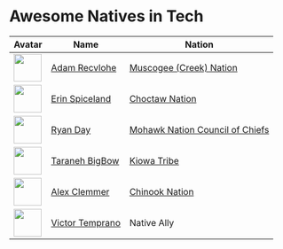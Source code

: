 # Awesome Natives in Tech

| Avatar                                                                                 | Name                                             | Nation                                                          |
| -------------------------------------------------------------------------------------- | ------------------------------------------------ | --------------------------------------------------------------- |
| <img src="https://avatars3.githubusercontent.com/u/9747933?v=4" width=50 height=50 />  | [Adam Recvlohe](https://github.com/arecvlohe)    | [Muscogee (Creek) Nation](https://www.mcn-nsn.gov/)             |
| <img src="https://avatars3.githubusercontent.com/u/467627?v=4" width=50 height=50/>    | [Erin Spiceland](https://github.com/erinspice)   | [Choctaw Nation](https://www.choctawnation.com/)                |
| <img src="https://avatars2.githubusercontent.com/u/119903?v=4" width=50 height=50 />   | [Ryan Day](https://github.com/soldair)           | [Mohawk Nation Council of Chiefs](http://www.mohawknation.org/) |
| <img src="https://avatars2.githubusercontent.com/u/16637207?v=4" width=50 height=50 /> | [Taraneh BigBow](https://github.com/tarzioo)     | [Kiowa Tribe](https://kiowatribe.org/)                          |
| <img  src="https://avatars1.githubusercontent.com/u/1409156?v=4" width=50 heigth=50 /> | [Alex Clemmer](https://github.com/hausdorff)     | [Chinook Nation](www.chinooknation.org/)                        |
| <img src="https://avatars2.githubusercontent.com/u/3577743?v=4" width=50 heigth=50/>   | [Victor Temprano](https://github.com/tempranova) | Native Ally                                                     |
